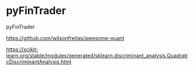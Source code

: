 # pyFinTrader
pyFinTrader

https://github.com/wilsonfreitas/awesome-quant

https://scikit-learn.org/stable/modules/generated/sklearn.discriminant_analysis.QuadraticDiscriminantAnalysis.html
